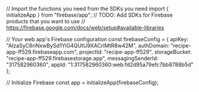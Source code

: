 // Import the functions you need from the SDKs you need
import { initializeApp } from "firebase/app";
// TODO: Add SDKs for Firebase products that you want to use
// https://firebase.google.com/docs/web/setup#available-libraries

// Your web app's Firebase configuration
const firebaseConfig = {
  apiKey: "AIzaSyC6nNxwBySd1YiG4QUtU9XACrIMtR8w42M",
  authDomain: "recipe-app-ff529.firebaseapp.com",
  projectId: "recipe-app-ff529",
  storageBucket: "recipe-app-ff529.firebasestorage.app",
  messagingSenderId: "317582960360",
  appId: "1:317582960360:web:fd2d95a79efc7bb8788b5d"
};

// Initialize Firebase
const app = initializeApp(firebaseConfig);